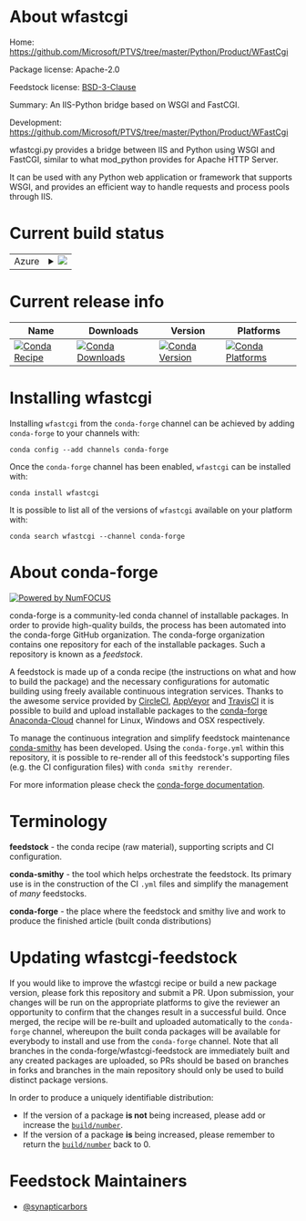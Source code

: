 About wfastcgi
==============

Home: https://github.com/Microsoft/PTVS/tree/master/Python/Product/WFastCgi

Package license: Apache-2.0

Feedstock license: [BSD-3-Clause](https://github.com/conda-forge/wfastcgi-feedstock/blob/master/LICENSE.txt)

Summary: An IIS-Python bridge based on WSGI and FastCGI.

Development: https://github.com/Microsoft/PTVS/tree/master/Python/Product/WFastCgi

wfastcgi.py provides a bridge between IIS and Python using WSGI and FastCGI, similar to
what mod_python provides for Apache HTTP Server.

It can be used with any Python web application or framework that supports WSGI, and provides
an efficient way to handle requests and process pools through IIS.


Current build status
====================


<table>
    
  <tr>
    <td>Azure</td>
    <td>
      <details>
        <summary>
          <a href="https://dev.azure.com/conda-forge/feedstock-builds/_build/latest?definitionId=5862&branchName=master">
            <img src="https://dev.azure.com/conda-forge/feedstock-builds/_apis/build/status/wfastcgi-feedstock?branchName=master">
          </a>
        </summary>
        <table>
          <thead><tr><th>Variant</th><th>Status</th></tr></thead>
          <tbody><tr>
              <td>win_64_python3.6.____cpython</td>
              <td>
                <a href="https://dev.azure.com/conda-forge/feedstock-builds/_build/latest?definitionId=5862&branchName=master">
                  <img src="https://dev.azure.com/conda-forge/feedstock-builds/_apis/build/status/wfastcgi-feedstock?branchName=master&jobName=win&configuration=win_64_python3.6.____cpython" alt="variant">
                </a>
              </td>
            </tr><tr>
              <td>win_64_python3.7.____cpython</td>
              <td>
                <a href="https://dev.azure.com/conda-forge/feedstock-builds/_build/latest?definitionId=5862&branchName=master">
                  <img src="https://dev.azure.com/conda-forge/feedstock-builds/_apis/build/status/wfastcgi-feedstock?branchName=master&jobName=win&configuration=win_64_python3.7.____cpython" alt="variant">
                </a>
              </td>
            </tr><tr>
              <td>win_64_python3.8.____cpython</td>
              <td>
                <a href="https://dev.azure.com/conda-forge/feedstock-builds/_build/latest?definitionId=5862&branchName=master">
                  <img src="https://dev.azure.com/conda-forge/feedstock-builds/_apis/build/status/wfastcgi-feedstock?branchName=master&jobName=win&configuration=win_64_python3.8.____cpython" alt="variant">
                </a>
              </td>
            </tr><tr>
              <td>win_64_python3.9.____cpython</td>
              <td>
                <a href="https://dev.azure.com/conda-forge/feedstock-builds/_build/latest?definitionId=5862&branchName=master">
                  <img src="https://dev.azure.com/conda-forge/feedstock-builds/_apis/build/status/wfastcgi-feedstock?branchName=master&jobName=win&configuration=win_64_python3.9.____cpython" alt="variant">
                </a>
              </td>
            </tr>
          </tbody>
        </table>
      </details>
    </td>
  </tr>
</table>

Current release info
====================

| Name | Downloads | Version | Platforms |
| --- | --- | --- | --- |
| [![Conda Recipe](https://img.shields.io/badge/recipe-wfastcgi-green.svg)](https://anaconda.org/conda-forge/wfastcgi) | [![Conda Downloads](https://img.shields.io/conda/dn/conda-forge/wfastcgi.svg)](https://anaconda.org/conda-forge/wfastcgi) | [![Conda Version](https://img.shields.io/conda/vn/conda-forge/wfastcgi.svg)](https://anaconda.org/conda-forge/wfastcgi) | [![Conda Platforms](https://img.shields.io/conda/pn/conda-forge/wfastcgi.svg)](https://anaconda.org/conda-forge/wfastcgi) |

Installing wfastcgi
===================

Installing `wfastcgi` from the `conda-forge` channel can be achieved by adding `conda-forge` to your channels with:

```
conda config --add channels conda-forge
```

Once the `conda-forge` channel has been enabled, `wfastcgi` can be installed with:

```
conda install wfastcgi
```

It is possible to list all of the versions of `wfastcgi` available on your platform with:

```
conda search wfastcgi --channel conda-forge
```


About conda-forge
=================

[![Powered by NumFOCUS](https://img.shields.io/badge/powered%20by-NumFOCUS-orange.svg?style=flat&colorA=E1523D&colorB=007D8A)](http://numfocus.org)

conda-forge is a community-led conda channel of installable packages.
In order to provide high-quality builds, the process has been automated into the
conda-forge GitHub organization. The conda-forge organization contains one repository
for each of the installable packages. Such a repository is known as a *feedstock*.

A feedstock is made up of a conda recipe (the instructions on what and how to build
the package) and the necessary configurations for automatic building using freely
available continuous integration services. Thanks to the awesome service provided by
[CircleCI](https://circleci.com/), [AppVeyor](https://www.appveyor.com/)
and [TravisCI](https://travis-ci.com/) it is possible to build and upload installable
packages to the [conda-forge](https://anaconda.org/conda-forge)
[Anaconda-Cloud](https://anaconda.org/) channel for Linux, Windows and OSX respectively.

To manage the continuous integration and simplify feedstock maintenance
[conda-smithy](https://github.com/conda-forge/conda-smithy) has been developed.
Using the ``conda-forge.yml`` within this repository, it is possible to re-render all of
this feedstock's supporting files (e.g. the CI configuration files) with ``conda smithy rerender``.

For more information please check the [conda-forge documentation](https://conda-forge.org/docs/).

Terminology
===========

**feedstock** - the conda recipe (raw material), supporting scripts and CI configuration.

**conda-smithy** - the tool which helps orchestrate the feedstock.
                   Its primary use is in the construction of the CI ``.yml`` files
                   and simplify the management of *many* feedstocks.

**conda-forge** - the place where the feedstock and smithy live and work to
                  produce the finished article (built conda distributions)


Updating wfastcgi-feedstock
===========================

If you would like to improve the wfastcgi recipe or build a new
package version, please fork this repository and submit a PR. Upon submission,
your changes will be run on the appropriate platforms to give the reviewer an
opportunity to confirm that the changes result in a successful build. Once
merged, the recipe will be re-built and uploaded automatically to the
`conda-forge` channel, whereupon the built conda packages will be available for
everybody to install and use from the `conda-forge` channel.
Note that all branches in the conda-forge/wfastcgi-feedstock are
immediately built and any created packages are uploaded, so PRs should be based
on branches in forks and branches in the main repository should only be used to
build distinct package versions.

In order to produce a uniquely identifiable distribution:
 * If the version of a package **is not** being increased, please add or increase
   the [``build/number``](https://conda.io/docs/user-guide/tasks/build-packages/define-metadata.html#build-number-and-string).
 * If the version of a package **is** being increased, please remember to return
   the [``build/number``](https://conda.io/docs/user-guide/tasks/build-packages/define-metadata.html#build-number-and-string)
   back to 0.

Feedstock Maintainers
=====================

* [@synapticarbors](https://github.com/synapticarbors/)

